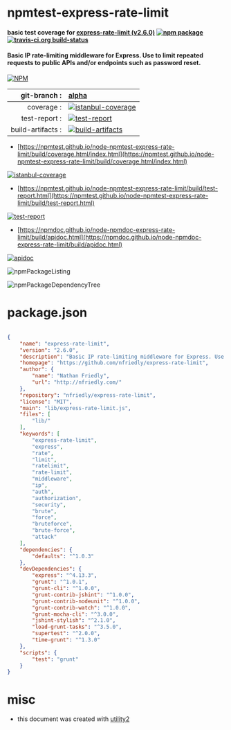 # npmtest-express-rate-limit

#### basic test coverage for  [express-rate-limit (v2.6.0)](https://github.com/nfriedly/express-rate-limit)  [![npm package](https://img.shields.io/npm/v/npmtest-express-rate-limit.svg?style=flat-square)](https://www.npmjs.org/package/npmtest-express-rate-limit) [![travis-ci.org build-status](https://api.travis-ci.org/npmtest/node-npmtest-express-rate-limit.svg)](https://travis-ci.org/npmtest/node-npmtest-express-rate-limit)

#### Basic IP rate-limiting middleware for Express. Use to limit repeated requests to public APIs and/or endpoints such as password reset.

[![NPM](https://nodei.co/npm/express-rate-limit.png?downloads=true&downloadRank=true&stars=true)](https://www.npmjs.com/package/express-rate-limit)

| git-branch : | [alpha](https://github.com/npmtest/node-npmtest-express-rate-limit/tree/alpha)|
|--:|:--|
| coverage : | [![istanbul-coverage](https://npmtest.github.io/node-npmtest-express-rate-limit/build/coverage.badge.svg)](https://npmtest.github.io/node-npmtest-express-rate-limit/build/coverage.html/index.html)|
| test-report : | [![test-report](https://npmtest.github.io/node-npmtest-express-rate-limit/build/test-report.badge.svg)](https://npmtest.github.io/node-npmtest-express-rate-limit/build/test-report.html)|
| build-artifacts : | [![build-artifacts](https://npmtest.github.io/node-npmtest-express-rate-limit/glyphicons_144_folder_open.png)](https://github.com/npmtest/node-npmtest-express-rate-limit/tree/gh-pages/build)|

- [https://npmtest.github.io/node-npmtest-express-rate-limit/build/coverage.html/index.html](https://npmtest.github.io/node-npmtest-express-rate-limit/build/coverage.html/index.html)

[![istanbul-coverage](https://npmtest.github.io/node-npmtest-express-rate-limit/build/screenCapture.buildCi.browser.%252Ftmp%252Fbuild%252Fcoverage.lib.html.png)](https://npmtest.github.io/node-npmtest-express-rate-limit/build/coverage.html/index.html)

- [https://npmtest.github.io/node-npmtest-express-rate-limit/build/test-report.html](https://npmtest.github.io/node-npmtest-express-rate-limit/build/test-report.html)

[![test-report](https://npmtest.github.io/node-npmtest-express-rate-limit/build/screenCapture.buildCi.browser.%252Ftmp%252Fbuild%252Ftest-report.html.png)](https://npmtest.github.io/node-npmtest-express-rate-limit/build/test-report.html)

- [https://npmdoc.github.io/node-npmdoc-express-rate-limit/build/apidoc.html](https://npmdoc.github.io/node-npmdoc-express-rate-limit/build/apidoc.html)

[![apidoc](https://npmdoc.github.io/node-npmdoc-express-rate-limit/build/screenCapture.buildCi.browser.%252Ftmp%252Fbuild%252Fapidoc.html.png)](https://npmdoc.github.io/node-npmdoc-express-rate-limit/build/apidoc.html)

![npmPackageListing](https://npmtest.github.io/node-npmtest-express-rate-limit/build/screenCapture.npmPackageListing.svg)

![npmPackageDependencyTree](https://npmtest.github.io/node-npmtest-express-rate-limit/build/screenCapture.npmPackageDependencyTree.svg)



# package.json

```json

{
    "name": "express-rate-limit",
    "version": "2.6.0",
    "description": "Basic IP rate-limiting middleware for Express. Use to limit repeated requests to public APIs and/or endpoints such as password reset.",
    "homepage": "https://github.com/nfriedly/express-rate-limit",
    "author": {
        "name": "Nathan Friedly",
        "url": "http://nfriedly.com/"
    },
    "repository": "nfriedly/express-rate-limit",
    "license": "MIT",
    "main": "lib/express-rate-limit.js",
    "files": [
        "lib/"
    ],
    "keywords": [
        "express-rate-limit",
        "express",
        "rate",
        "limit",
        "ratelimit",
        "rate-limit",
        "middleware",
        "ip",
        "auth",
        "authorization",
        "security",
        "brute",
        "force",
        "bruteforce",
        "brute-force",
        "attack"
    ],
    "dependencies": {
        "defaults": "^1.0.3"
    },
    "devDependencies": {
        "express": "^4.13.3",
        "grunt": "^1.0.1",
        "grunt-cli": "^1.0.0",
        "grunt-contrib-jshint": "^1.0.0",
        "grunt-contrib-nodeunit": "^1.0.0",
        "grunt-contrib-watch": "^1.0.0",
        "grunt-mocha-cli": "^3.0.0",
        "jshint-stylish": "^2.1.0",
        "load-grunt-tasks": "^3.5.0",
        "supertest": "^2.0.0",
        "time-grunt": "^1.3.0"
    },
    "scripts": {
        "test": "grunt"
    }
}
```



# misc
- this document was created with [utility2](https://github.com/kaizhu256/node-utility2)
